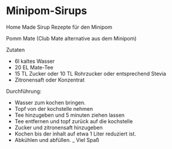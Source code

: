 Minipom-Sirups
==============

Home Made Sirup Rezepte für den Minipom

Pomm Mate (Club Mate alternative aus dem Minipom)

Zutaten
   * 6l kaltes Wasser
   * 20 EL Mate-Tee
   * 15 TL Zucker oder 10 TL Rohrzucker oder entsprechend Stevia
   * Zitronensaft oder Konzentrat

Durchführung:
   * Wasser zum kochen bringen.
   * Topf von der kochstelle nehmen
   * Tee hinzugeben und 5 minuten ziehen lassen
   * Tee entfernen und topf zurück auf die kochstelle
   * Zucker und zitronensaft hinzugeben
   * Kochen bis der inhalt auf etwa 1 Liter reduziert ist.
   * Abkühlen und abfüllen.
  _ Viel Spaß

